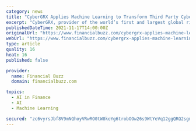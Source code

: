 ```yaml
---
category: news
title: "CyberGRX Applies Machine Learning to Transform Third Party Cyber Risk Management"
excerpt: "CyberGRX, provider of the world’s first and largest global risk exchange, today announced the availability of the first in a series of predictive risk intelligence capabilities, the Predictive Risk Profile."
publishedDateTime: 2021-11-17T14:00:00Z
originalUrl: "https://www.financialbuzz.com/cybergrx-applies-machine-learning-to-transform-third-party-cyber-risk-management/"
webUrl: "https://www.financialbuzz.com/cybergrx-applies-machine-learning-to-transform-third-party-cyber-risk-management/"
type: article
quality: 16
heat: 16
published: false

provider:
  name: Financial Buzz
  domain: financialbuzz.com

topics:
  - AI in Finance
  - AI
  - Machine Learning

secured: "zc6vyrsJbf8V9mNQhoyVRwRO0tW8keYg6trobOOw26s9WtYeVq12ggQRQ2sgmPFReQoDwjoGiWQWLtibBLn22bzJP8/yJoFpntBCTFYSAClvxEuV/txlA7NCMRQcSVn9CUCPy3L5jC+T+is1Kr+m0ulbUo9e3iqy/44znxkwSNYKMYDpJGzRzQ85H3UzyL3ZaQcGFnfYyeOVEjf9w8ZvybLuIv71BvF/ZM+FhtJCIliIo9UlnFG4/ia0ZzhNYPifAS8ReWMzQcmldOduCtpx2WFPknhm5c2afqKnGMQ4ICRGMCIRqzS4A7iNlSsRl1ws1r175xeelouraXrGDIWtCffmFX2cC5Tcvu1O0GkjuhE=;n3rTZSNocm1jyPAnU9iNbQ=="
---
```


